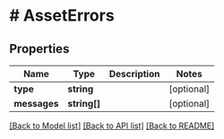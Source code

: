 # # AssetErrors

## Properties

Name | Type | Description | Notes
------------ | ------------- | ------------- | -------------
**type** | **string** |  | [optional] 
**messages** | **string[]** |  | [optional] 

[[Back to Model list]](../../README.md#documentation-for-models) [[Back to API list]](../../README.md#documentation-for-api-endpoints) [[Back to README]](../../README.md)



